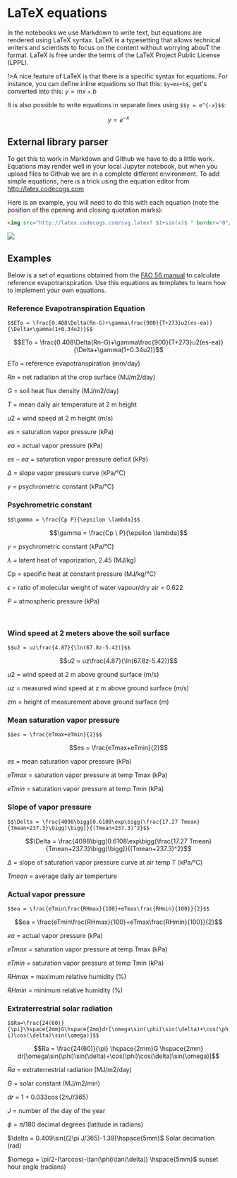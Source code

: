 # LaTeX equations

 In the notebooks we use Markdown to write text, but equations are rendered using LaTeX syntax. LaTeX is a typesetting that allows technical writers and scientists to focus on the content without worrying abouT the format. LaTeX is free under the terms of the LaTeX Project Public License (LPPL).

!>A nice feature of LaTeX is that there is a specific syntax for equations. For instance, you can define inline equations so that this: `$y=mx+b$`, get's converted into this: $y=mx+b$

It is also possible to write equations in separate lines using `$$y = e^{-x}$$`:

$$y = e^{-x}$$


## External library parser
To get this to work in Markdown and Github we have to do a little work. Equations may render well in your local Jupyter notebook, but when you upload files to Github we are in a complete different environment. To add simple equations, here is a trick using the equation editor from http://latex.codecogs.com

Here is an example, you will need to do this with each equation (note the position of the opening and closing quotation marks):

```html
<img src="http://latex.codecogs.com/svg.latex? $1+sin(x)$ " border="0"/>
```

<img src="http://latex.codecogs.com/svg.latex? $1+sin(x)$ " border="0"/>



## Examples

Below is a set of equations obtained from the [FAO 56 manual](http://www.fao.org/docrep/X0490E/X0490E00.htm) to calculate reference evapotranspiration. Use this equations as templates to learn how to implement your own equations.


### Reference Evapotranspiration Equation

`$$ETo = \frac{0.408\Delta(Rn-G)+\gamma\frac{900}{T+273}u2(es-ea)}{\Delta+\gamma(1+0.34u2)}$$`

$$ETo = \frac{0.408\Delta(Rn-G)+\gamma\frac{900}{T+273}u2(es-ea)}{\Delta+\gamma(1+0.34u2)}$$

$ETo$ = reference evapotranspiration (mm/day)

$Rn$ = net radiation at the crop surface (MJ/m2/day)

$G$  = soil heat flux density (MJ/m2/day)

$T$ = mean daily air temperature at 2 m height

$u2$ = wind speed at 2 m height (m/s)

$es$ = saturation vapor pressure (kPa)

$ea$ = actual vapor pressure (kPa)

$es-ea$ = saturation vapor pressure deficit (kPa)

$\Delta$ = slope vapor pressure curve (kPa/°C)

$\gamma$ = psychrometric constant (kPa/°C)


### Psychrometric constant
`$$\gamma = \frac{Cp P}{\epsilon \lambda}$$`

$$\gamma = \frac{Cp \ P}{\epsilon \lambda}$$

$\gamma$ = psychrometric constant (kPa/°C)

$\lambda$ = latent heat of vaporization, 2.45 (MJ/kg)

Cp = specific heat at constant pressure (MJ/kg/°C)

$\epsilon$ = ratio of molecular weight of water vapour/dry air = 0.622

$P$ = atmospheric pressure (kPa)

<br/>

### Wind speed at 2 meters above the soil surface

`$$u2 = uz\frac{4.87}{\ln(67.8z-5.42)}$$`

$$u2 = uz\frac{4.87}{\ln(67.8z-5.42)}$$

$u2$ = wind speed at 2 m above ground surface (m/s)

$uz$ = measured wind speed at z m above ground surface (m/s)

$zm$ = height of measurement above ground surface (m)



### Mean saturation vapor pressure

`$$es = \frac{eTmax+eTmin}{2}$$`

$$es = \frac{eTmax+eTmin}{2}$$

$es$ = mean saturation vapor pressure (kPa)

$eTmax$ = saturation vapor pressure at temp Tmax (kPa)

$eTmin$ = saturation vapor pressure at temp Tmin (kPa)

### Slope of vapor pressure

`$$\Delta = \frac{4098\bigg[0.6108\exp\bigg(\frac{17.27 Tmean}{Tmean+237.3}\bigg)\bigg]}{(Tmean+237.3)^2}$$`

$$\Delta = \frac{4098\bigg[0.6108\exp\bigg(\frac{17.27 Tmean}{Tmean+237.3}\bigg)\bigg]}{(Tmean+237.3)^2}$$   

$\Delta$ = slope of saturation vapor pressure curve at air temp T (kPa/°C)

$Tmean$ = average daily air temperture

### Actual vapor pressure

`$$ea = \frac{eTmin\frac{RHmax}{100}+eTmax\frac{RHmin}{100}}{2}$$`

$$ea = \frac{eTmin\frac{RHmax}{100}+eTmax\frac{RHmin}{100}}{2}$$ 

$ea$ = actual vapor pressure (kPa)

$eTmax$ = saturation vapor pressure at temp Tmax (kPa)

$eTmin$ = saturation vapor pressure at temp Tmin (kPa)

$RHmax$ = maximum relative humidity (%)

$RHmin$ = minimum relative humidity (%)

### Extraterrestrial solar radiation

`$$Ra=\frac{24(60)}{\pi}\hspace{2mm}G\hspace{2mm}dr[\omega\sin(\phi)\sin(\delta)+\cos(\phi)\cos(\delta)\sin(\omega)]$$`

$$Ra = \frac{24(60)}{\pi} \hspace{2mm}G \hspace{2mm} dr[\omega\sin(\phi)\sin(\delta)+\cos(\phi)\cos(\delta)\sin(\omega)]$$

$Ra$ = extraterrestrial radiation (MJ/m2/day)

$G$ = solar constant (MJ/m2/min)

$dr$ = $1 + 0.033 \cos(2\pi J/365)$

$J$ = number of the day of the year

$\phi$ = $\pi/180$ decimal degrees  (latitude in radians)

$\delta = 0.409\sin((2\pi J/365)-1.39)\hspace{5mm}$ Solar decimation (rad)

$\omega = \pi/2-(\arccos(-\tan(\phi)\tan(\delta)) \hspace{5mm}$ sunset hour angle (radians)